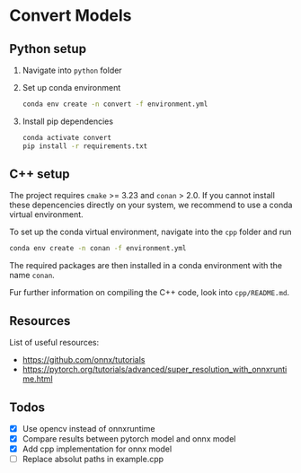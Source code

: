 # Convert Models

## Python setup

1. Navigate into `python` folder

2. Set up conda environment

    ```bash
    conda env create -n convert -f environment.yml
    ```

3. Install pip dependencies

    ```bash
    conda activate convert
    pip install -r requirements.txt
    ```

## C++ setup

The project requires `cmake` >= 3.23 and `conan` > 2.0.
If you cannot install these depencencies directly on your system, we recommend to use a conda virtual environment.

To set up the conda virtual environment, navigate into the `cpp` folder and run

```bash
conda env create -n conan -f environment.yml
```

The required packages are then installed in a conda environment with the name `conan`.

Fur further information on compiling the C++ code, look into `cpp/README.md`.

## Resources

List of useful resources:

- <https://github.com/onnx/tutorials>
- <https://pytorch.org/tutorials/advanced/super_resolution_with_onnxruntime.html>

## Todos

- [x] Use opencv instead of onnxruntime
- [x] Compare results between pytorch model and onnx model
- [x] Add cpp implementation for onnx model
- [ ] Replace absolut paths in example.cpp
